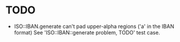 TODO
====

* ISO::IBAN.generate can't pad upper-alpha regions ('a' in the IBAN format)
  See 'ISO::IBAN::generate problem, TODO' test case.
